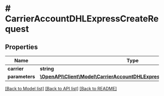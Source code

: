 # # CarrierAccountDHLExpressCreateRequest

## Properties

Name | Type | Description | Notes
------------ | ------------- | ------------- | -------------
**carrier** | **string** |  |
**parameters** | [**\OpenAPI\Client\Model\CarrierAccountDHLExpressCreateRequestParameters**](CarrierAccountDHLExpressCreateRequestParameters.md) |  |

[[Back to Model list]](../../README.md#models) [[Back to API list]](../../README.md#endpoints) [[Back to README]](../../README.md)
